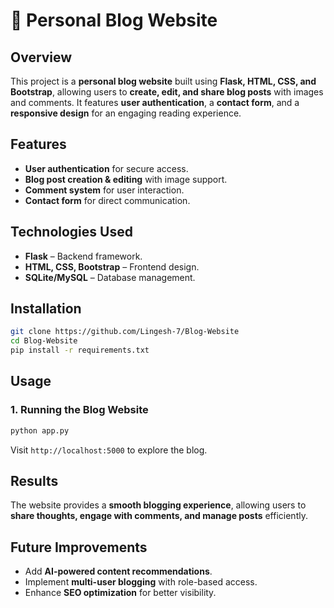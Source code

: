 # 📝 Personal Blog Website  

## Overview  
This project is a **personal blog website** built using **Flask, HTML, CSS, and Bootstrap**, allowing users to **create, edit, and share blog posts** with images and comments. It features **user authentication**, a **contact form**, and a **responsive design** for an engaging reading experience.  

## Features  
- **User authentication** for secure access.  
- **Blog post creation & editing** with image support.  
- **Comment system** for user interaction.  
- **Contact form** for direct communication.  

## Technologies Used  
- **Flask** – Backend framework.  
- **HTML, CSS, Bootstrap** – Frontend design.  
- **SQLite/MySQL** – Database management.  

## Installation  
```bash
git clone https://github.com/Lingesh-7/Blog-Website
cd Blog-Website
pip install -r requirements.txt
```

## Usage  
### 1. Running the Blog Website  
```bash
python app.py
```
Visit `http://localhost:5000` to explore the blog.  

## Results  
The website provides a **smooth blogging experience**, allowing users to **share thoughts, engage with comments, and manage posts** efficiently.  

## Future Improvements  
- Add **AI-powered content recommendations**.  
- Implement **multi-user blogging** with role-based access.  
- Enhance **SEO optimization** for better visibility.  
